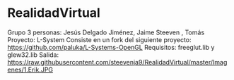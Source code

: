 # RealidadVirtual

Grupo 3 personas: Jesús Delgado Jiménez, Jaime Steeven , Tomás
Proyecto:           L-System
        Consiste en un fork del siguiente proyecto: https://github.com/paluka/L-Systems-OpenGL
        Requisitos: freeglut.lib y glew32.lib
        Salida: 
        https://raw.githubusercontent.com/steevenja9/RealidadVirtual/master/Imagenes/1.Erik.JPG


